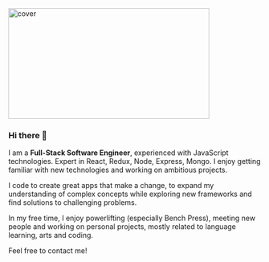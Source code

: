 
<img src="https://img.freepik.com/free-vector/blue-cyber-future-technology-concept-background_42077-488.jpg?size=626&ext=jpg" alt="cover" width="400" height="220"> 

### Hi there 👋

I am a <b>Full-Stack Software Engineer</b>, experienced with JavaScript technologies. Expert in React, Redux, Node, Express, Mongo. I enjoy getting familiar with new technologies and working on ambitious projects.

I code to create great apps that make a change, to expand my understanding of complex concepts while exploring new frameworks and find solutions to challenging problems.

In my free time, I enjoy powerlifting (especially Bench Press), meeting new people and working on personal projects, mostly related to language learning, arts and coding. 

Feel free to contact me!
